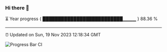 ### Hi there 👋

⏳ Year progress { ██████████████████████████▁▁▁▁ } 88.36 %

---

⏰ Updated on Sun, 19 Nov 2023 12:18:34 GMT

![Progress Bar CI](https://github.com/liununu/liununu/workflows/Progress%20Bar%20CI/badge.svg)

